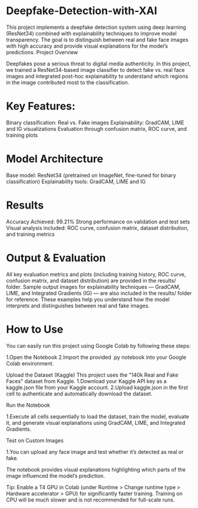 # Deepfake-Detection-with-XAI
This project implements a deepfake detection system using deep learning (ResNet34) combined with explainability techniques to improve model transparency. The goal is to distinguish between real and fake face images with high accuracy and provide visual explanations for the model’s predictions.
Project Overview

Deepfakes pose a serious threat to digital media authenticity. In this project, we trained a ResNet34-based image classifier to detect fake vs. real face images and integrated post-hoc explainability to understand which regions in the image contributed most to the classification.

# Key Features:

Binary classification: Real vs. Fake images
Explainability: GradCAM, LIME and IG visualizations
Evaluation through confusion matrix, ROC curve, and training plots

# Model Architecture

Base model: ResNet34 (pretrained on ImageNet, fine-tuned for binary classification)
Explainability tools: GradCAM, LIME and IG

# Results

Accuracy Achieved: 99.21%
Strong performance on validation and test sets
Visual analysis included: ROC curve, confusion matrix, dataset distribution, and training metrics

# Output & Evaluation

All key evaluation metrics and plots (including training history, ROC curve, confusion matrix, and dataset distribution) are provided in the results/ folder.
Sample output images for explainability techniques — GradCAM, LIME, and Integrated Gradients (IG) — are also included in the results/ folder for reference.
These examples help you understand how the model interprets and distinguishes between real and fake images.

# How to Use

You can easily run this project using Google Colab by following these steps:

1.Open the Notebook
2.Import the provided .py notebook into your Google Colab environment.

Upload the Dataset (Kaggle) This project uses the "140k Real and Fake Faces" dataset from Kaggle.
1.Download your Kaggle API key as a kaggle.json file from your Kaggle account.
2.Upload kaggle.json in the first cell to authenticate and automatically download the dataset.

Run the Notebook

1.Execute all cells sequentially to load the dataset, train the model, evaluate it, and generate visual explanations using GradCAM, LIME, and Integrated Gradients.

Test on Custom Images

1.You can upload any face image and test whether it’s detected as real or fake.

The notebook provides visual explanations highlighting which parts of the image influenced the model’s prediction.

Tip: Enable a T4 GPU in Colab (under Runtime > Change runtime type > Hardware accelerator > GPU) for significantly faster training. Training on CPU will be much slower and is not recommended for full-scale runs.

